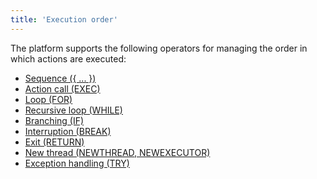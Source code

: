 ```yaml
---
title: 'Execution order'
---
```


The platform supports the following operators for managing the order in which actions are executed:

-   [Sequence ({ ... })](Sequence_..._.md)
-   [Action call (EXEC)](Call_EXEC_.md)
-   [Loop (FOR)](Loop_FOR_.md)
-   [Recursive loop (WHILE)](Recursive_loop_WHILE_.md)
-   [Branching (IF)](Branching_CASE_IF_MULTI_.md) 
-   [Interruption (BREAK)](Interruption_BREAK_.md)
-   [Exit (RETURN)](Exit_RETURN_.md)
-   [New thread (NEWTHREAD, NEWEXECUTOR)](New_threads_NEWTHREAD_NEWEXECUTOR_.md)
-   [Exception handling (TRY)](Exception_handling_TRY_.md)
